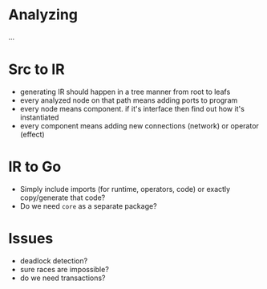 # Analyzing

...

# Src to IR

- generating IR should happen in a tree manner from root to leafs
- every analyzed node on that path means adding ports to program
- every node means component. if it's interface then find out how it's instantiated
- every component means adding new connections (network) or operator (effect)

# IR to Go

- Simply include imports (for runtime, operators, code) or exactly copy/generate that code?
- Do we need `core` as a separate package?

# Issues

- deadlock detection?
- sure races are impossible?
- do we need transactions?